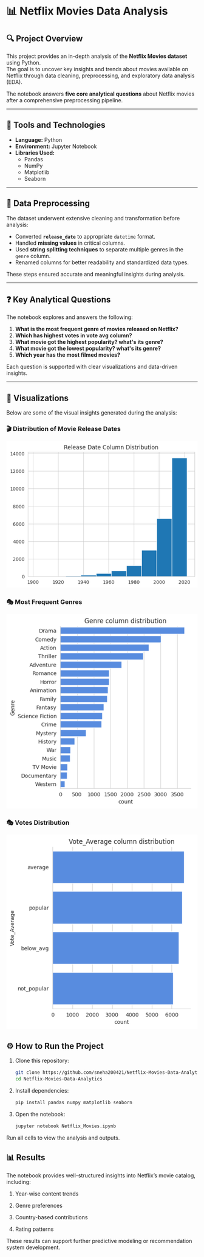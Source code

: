 # 📊 Netflix Movies Data Analysis

## 🔍 Project Overview
This project provides an in-depth analysis of the **Netflix Movies dataset** using Python.  
The goal is to uncover key insights and trends about movies available on Netflix through data cleaning, preprocessing, and exploratory data analysis (EDA).  

The notebook answers **five core analytical questions** about Netflix movies after a comprehensive preprocessing pipeline.

---

## 🧰 Tools and Technologies
- **Language:** Python  
- **Environment:** Jupyter Notebook  
- **Libraries Used:**
  - Pandas  
  - NumPy  
  - Matplotlib  
  - Seaborn  

---

## 🧹 Data Preprocessing
The dataset underwent extensive cleaning and transformation before analysis:
- Converted **`release_date`** to appropriate `datetime` format.  
- Handled **missing values** in critical columns.  
- Used **string splitting techniques** to separate multiple genres in the `genre` column.  
- Renamed columns for better readability and standardized data types.  

These steps ensured accurate and meaningful insights during analysis.

---

## ❓ Key Analytical Questions
The notebook explores and answers the following:
1. **What is the most frequent genre of movies released on Netflix?**  
2. **Which has highest votes in vote avg column?**  
3. **What movie got the highest popularity? what's its genre?**  
4. **What movie got the lowest popularity? what's its genre?**  
5. **Which year has the most filmed movies?**

 

Each question is supported with clear visualizations and data-driven insights.

---

## 📸 Visualizations

Below are some of the visual insights generated during the analysis:

### 🎬 Distribution of Movie Release Dates
![Release Date Distribution](release_date_distribution.png)

### 🎭 Most Frequent Genres
![Most Frequent Genres](most_frequent_genre.png)

### 🎭 Votes Distribution
![Votes Distribution](votes_distribution.png)




## ⚙️ How to Run the Project
1. Clone this repository:
   ```bash
   git clone https://github.com/sneha200421/Netflix-Movies-Data-Analytics.git
   cd Netflix-Movies-Data-Analytics
2. Install dependencies:

    ```bash
    pip install pandas numpy matplotlib seaborn
    ```
3. Open the notebook:

    ```bash
    jupyter notebook Netflix_Movies.ipynb
     ```
Run all cells to view the analysis and outputs.

## 📊 Results

The notebook provides well-structured insights into Netflix’s movie catalog, including:

1. Year-wise content trends

2. Genre preferences

3. Country-based contributions

4. Rating patterns

These results can support further predictive modeling or recommendation system development.
